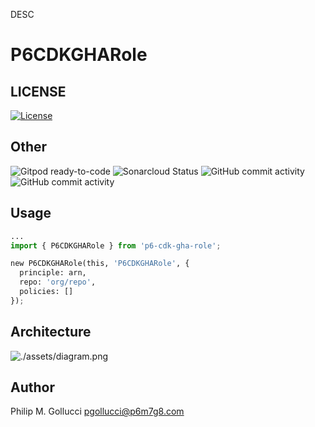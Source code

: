DESC

# P6CDKGHARole

## LICENSE

[![License](https://img.shields.io/badge/License-Apache%202.0-yellowgreen.svg)](https://opensource.org/licenses/Apache-2.0)

## Other

![Gitpod ready-to-code](https://img.shields.io/badge/Gitpod-ready--to--code-blue?logo=gitpod) ![Sonarcloud Status](https://sonarcloud.io/api/project_badges/measure?project=p6m7g8_p6-cdk-gha-role&metric=alert_status) ![GitHub commit activity](https://img.shields.io/github/commit-activity/y/p6m7g8/p6-cdk-gha-role) ![GitHub commit activity](https://img.shields.io/github/commit-activity/m/p6m7g8/p6-cdk-gha-role)

## Usage

```python
...
import { P6CDKGHARole } from 'p6-cdk-gha-role';

new P6CDKGHARole(this, 'P6CDKGHARole', {
  principle: arn,
  repo: 'org/repo',
  policies: []
});
```

## Architecture

![./assets/diagram.png](./assets/diagram.png)

## Author

Philip M. Gollucci [pgollucci@p6m7g8.com](mailto:pgollucci@p6m7g8.com)
